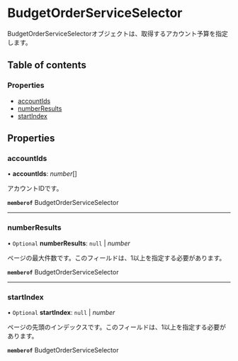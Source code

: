 # BudgetOrderServiceSelector


<div lang=\"ja\">BudgetOrderServiceSelectorオブジェクトは、取得するアカウント予算を指定します。</div> 

## Table of contents

### Properties

- [accountIds](budgetorderserviceselector.md#accountids)
- [numberResults](budgetorderserviceselector.md#numberresults)
- [startIndex](budgetorderserviceselector.md#startindex)

## Properties

### accountIds

• **accountIds**: *number*[]

<div lang=\"ja\">アカウントIDです。</div> 

**`memberof`** BudgetOrderServiceSelector

___

### numberResults

• `Optional` **numberResults**: ``null`` \| *number*

<div lang=\"ja\">ページの最大件数です。このフィールドは、1以上を指定する必要があります。</div> 

**`memberof`** BudgetOrderServiceSelector

___

### startIndex

• `Optional` **startIndex**: ``null`` \| *number*

<div lang=\"ja\">ページの先頭のインデックスです。このフィールドは、1以上を指定する必要があります。</div> 

**`memberof`** BudgetOrderServiceSelector
